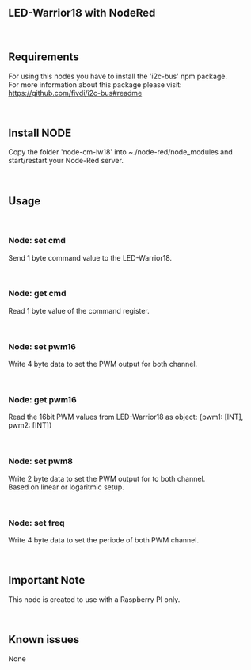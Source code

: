 ## LED-Warrior18 with NodeRed

&nbsp;
## Requirements
For using this nodes you have to install the 'i2c-bus' npm package.  
For more information about this package please visit: https://github.com/fivdi/i2c-bus#readme

&nbsp;
## Install NODE
Copy the folder 'node-cm-lw18' into ~./node-red/node_modules and start/restart your Node-Red server.

&nbsp;
## Usage

&nbsp;
### Node: set cmd
Send 1 byte command value to the LED-Warrior18.

&nbsp;
### Node: get cmd
Read 1 byte value of the command register.

&nbsp;
### Node: set pwm16
Write 4 byte data to set the PWM output for both channel.

&nbsp;
### Node: get pwm16
Read the 16bit PWM values from LED-Warrior18 as object: {pwm1: [INT], pwm2: [INT]} 

&nbsp;
### Node: set pwm8
Write 2 byte data to set the PWM output for to both channel.  
Based on linear or logaritmic setup.

&nbsp;
### Node: set freq
Write 4 byte data to set the periode of both PWM channel.

&nbsp;
## Important Note
This node is created to use with a Raspberry PI only.

&nbsp;
## Known issues
None